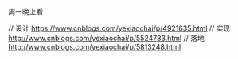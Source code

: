 周一晚上看

// 设计
https://www.cnblogs.com/yexiaochai/p/4921635.html
// 实现
http://www.cnblogs.com/yexiaochai/p/5524783.html
// 落地
http://www.cnblogs.com/yexiaochai/p/5813248.html